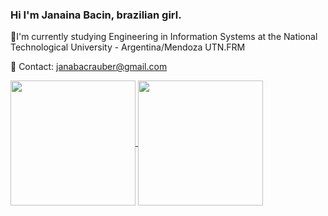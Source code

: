 ### Hi I'm Janaina Bacin, brazilian girl.


🌱I'm currently studying Engineering in Information Systems at the National Technological University - Argentina/Mendoza UTN.FRM

 📧 Contact: janabacrauber@gmail.com

<a href="https://github.com/janaBR30/github-readme-stats">
  <img height=200 align="center" src="https://github-readme-stats.vercel.app/api?username=janaBR30&show_icons=true&theme=tokyonight" />
</a>
<a href="https://github.com/janaBR30/convoychat">
  <img height=200 align="center" src="https://github-readme-stats.vercel.app/api/top-langs?username=janaBR30&layout=compact&langs_count=8&card_width=320" />
</a>
